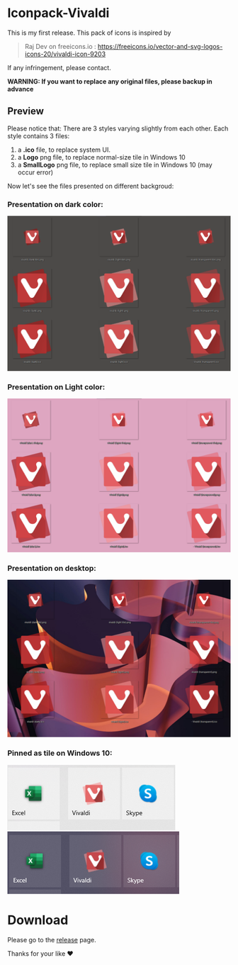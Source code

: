 # Iconpack-Vivaldi
This is my first release. This pack of icons is inspired by 
> Raj Dev on freeicons.io : <https://freeicons.io/vector-and-svg-logos-icons-20/vivaldi-icon-9203>

If any infringement, please contact.

**WARNING: If you want to replace any original files, please backup in advance**

## Preview
Please notice that:
There are 3 styles varying slightly from each other.
Each style contains 3 files:
 1. a **.ico** file, to replace system UI.
 2. a **Logo** png file, to replace normal-size tile in Windows 10
 3. a **SmallLogo** png file, to replace small size tile in Windows 10 (may occur error)
 
 Now let's see the files presented on different backgroud:
 
### Presentation on dark color:
![Left: **Dark**  Middle: **Light**  Right: **Transparent**](https://github.com/LawOfShawn/Iconpack-Vivaldi/blob/main/Images/Presentation%20on%20dark%20color.png)

### Presentation on Light color:
![Left: **Dark**  Middle: **Light**  Right: **Transparent**](https://github.com/LawOfShawn/Iconpack-Vivaldi/blob/main/Images/Presentation%20on%20light%20color.png)

### Presentation on desktop:
![Background Photo by <a href="https://unsplash.com/es/@steve_j?utm_source=unsplash&utm_medium=referral&utm_content=creditCopyText">Steve Johnson</a> on <a href="https://unsplash.com/?utm_source=unsplash&utm_medium=referral&utm_content=creditCopyText">Unsplash</a>](https://github.com/LawOfShawn/Iconpack-Vivaldi/blob/main/Images/Presentation%20on%20desktop.png)

### Pinned as tile on Windows 10:
![Light style in Light Mode](https://github.com/LawOfShawn/Iconpack-Vivaldi/blob/main/Images/Presentation%20on%20light%20Start%20Menu.png)
![Light style in Dark Mode](https://github.com/LawOfShawn/Iconpack-Vivaldi/blob/main/Images/Presentation%20on%20dark%20Start%20Menu.png)

# Download
Please go to the [release](https://github.com/LawOfShawn/Iconpack-Vivaldi/releases) page.

Thanks for your like ♥
